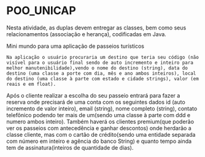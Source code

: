 # POO_UNICAP

Nesta atividade, as duplas devem entregar as classes, bem como seus relacionamentos (associação e herança), codificadas em Java.


Mini mundo para uma aplicação de passeios turísticos

	Na aplicação o usuário procuraria um destino que teria seu código (não visível para o usuário final sendo de auto incremento e inteiro para melhor manutenibilidade),vendo o nome do destino (string), data do destino (uma classe a porte com dia, mês e ano ambos inteiros), local do destino (uma classe à parte com estado e cidade strings), valor (em reais e em float). 
Após o cliente realizar a escolha do seu passeio entrará para fazer a reserva onde precisará de uma conta com os seguintes dados id (auto incremento de valor inteiro), email (string), nome completo (string), contato telefônico podendo ter mais de um(sendo uma classe à parte com ddd e numero ambos inteiro).
Também haverá os clientes premium(que poderão ver os passeios com antecedência e ganhar descontos) onde herdarão a classe cliente, mas com o cartão de crédito(sendo uma entidade separada com número em inteiro e agência do banco String) e quanto tempo ainda tem de assinatura(inteiros de quantidade de dias).


